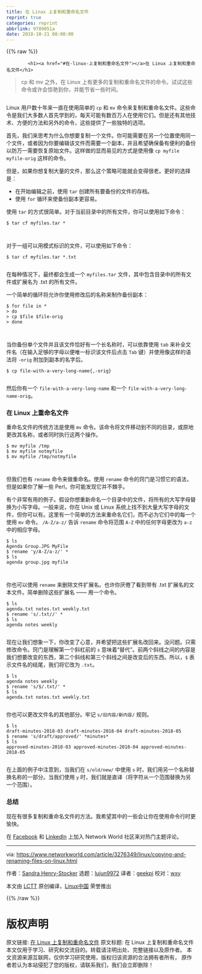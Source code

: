 ```yaml
---
title: 在 Linux 上复制和重命名文件
reprint: true
categories: reprint
abbrlink: 9789051a
date: 2018-10-21 00:00:00
---
```


{{% raw %}}

            <h1><a href="#在-linux-上复制和重命名文件"></a>在 Linux 上复制和重命名文件</h1>
<blockquote>
<p>cp 和 mv 之外，在 Linux 上有更多的复制和重命名文件的命令。试试这些命令或许会惊艳到你，并能节省一些时间。</p>
</blockquote>
<p><a href="https://camo.githubusercontent.com/afe018523f7a501e21ab056c82671a29fe7ed4ae/68747470733a2f2f696d616765732e6964676573672e6e65742f696d616765732f61727469636c652f323031382f30352f74726565732d3130303735393431352d6c617267652e6a7067"><img src="https://p0.ssl.qhimg.com/t0126c18690638d3f6b.jpg" alt=""></a></p>
<p>Linux 用户数十年来一直在使用简单的 <code>cp</code> 和 <code>mv</code> 命令来复制和重命名文件。这些命令是我们大多数人首先学到的，每天可能有数百万人在使用它们。但是还有其他技术、方便的方法和另外的命令，这些提供了一些独特的选项。</p>
<p>首先，我们来思考为什么你想要复制一个文件。你可能需要在另一个位置使用同一个文件，或者因为你要编辑该文件而需要一个副本，并且希望确保备有便利的备份以防万一需要恢复原始文件。这样做的显而易见的方式是使用像 <code>cp myfile myfile-orig</code> 这样的命令。</p>
<p>但是，如果你想复制大量的文件，那么这个策略可能就会变得很老。更好的选择是：</p>
<ul>
<li>在开始编辑之前，使用 <code>tar</code> 创建所有要备份的文件的存档。</li>
<li>使用 <code>for</code> 循环来使备份副本更容易。</li>
</ul>
<p>使用 <code>tar</code> 的方式很简单。对于当前目录中的所有文件，你可以使用如下命令：</p>
<pre><code class="hljs shell"><span class="hljs-meta">$</span><span class="bash"> tar cf myfiles.tar *</span>

</code></pre><p>对于一组可以用模式标识的文件，可以使用如下命令：</p>
<pre><code class="hljs stylus">$ tar cf myfiles<span class="hljs-selector-class">.tar</span> *<span class="hljs-selector-class">.txt</span>

</code></pre><p>在每种情况下，最终都会生成一个 <code>myfiles.tar</code> 文件，其中包含目录中的所有文件或扩展名为 .txt 的所有文件。</p>
<p>一个简单的循环将允许你使用修改后的名称来制作备份副本：</p>
<pre><code class="hljs shell"><span class="hljs-meta">$</span><span class="bash"> <span class="hljs-keyword">for</span> file <span class="hljs-keyword">in</span> *</span>
<span class="hljs-meta">&gt;</span><span class="bash"> <span class="hljs-keyword">do</span></span>
<span class="hljs-meta">&gt;</span><span class="bash"> cp <span class="hljs-variable">$file</span> <span class="hljs-variable">$file</span>-orig</span>
<span class="hljs-meta">&gt;</span><span class="bash"> <span class="hljs-keyword">done</span></span>

</code></pre><p>当你备份单个文件并且该文件恰好有一个长名称时，可以依靠使用 <code>tab</code> 来补全文件名（在输入足够的字母以便唯一标识该文件后点击 <code>Tab</code> 键）并使用像这样的语法将 <code>-orig</code> 附加到副本的名字后。</p>
<pre><code class="hljs applescript">$ cp <span class="hljs-built_in">file</span>-<span class="hljs-keyword">with</span>-a-very-long-<span class="hljs-built_in">name</span>{,-orig}

</code></pre><p>然后你有一个 <code>file-with-a-very-long-name</code> 和一个 <code>file-with-a-very-long-name-orig</code>。</p>
<h3><a href="#在-linux-上重命名文件"></a>在 Linux 上重命名文件</h3>
<p>重命名文件的传统方法是使用 <code>mv</code> 命令。该命令将文件移动到不同的目录，或原地更改其名称，或者同时执行这两个操作。</p>
<pre><code class="hljs shell"><span class="hljs-meta">$</span><span class="bash"> mv myfile /tmp</span>
<span class="hljs-meta">$</span><span class="bash"> mv myfile notmyfile</span>
<span class="hljs-meta">$</span><span class="bash"> mv myfile /tmp/notmyfile</span>

</code></pre><p>但我们也有 <code>rename</code> 命令来做重命名。使用 <code>rename</code> 命令的窍门是习惯它的语法，但是如果你了解一些 Perl，你可能发现它并不棘手。</p>
<p>有个非常有用的例子。假设你想重新命名一个目录中的文件，将所有的大写字母替换为小写字母。一般来说，你在 Unix 或 Linux 系统上找不到大量大写字母的文件，但你可以有。这里有一个简单的方法来重命名它们，而不必为它们中的每一个使用 <code>mv</code> 命令。 <code>/A-Z/a-z/</code> 告诉 <code>rename</code> 命令将范围 <code>A-Z</code> 中的任何字母更改为 <code>a-z</code> 中的相应字母。</p>
<pre><code class="hljs shell"><span class="hljs-meta">$</span><span class="bash"> ls</span>
Agenda Group.JPG MyFile
<span class="hljs-meta">$</span><span class="bash"> rename <span class="hljs-string">'y/A-Z/a-z/'</span> *</span>
<span class="hljs-meta">$</span><span class="bash"> ls</span>
agenda group.jpg myfile

</code></pre><p>你也可以使用 <code>rename</code> 来删除文件扩展名。也许你厌倦了看到带有 .txt 扩展名的文本文件。简单删除这些扩展名 —— 用一个命令。</p>
<pre><code class="hljs shell"><span class="hljs-meta">$</span><span class="bash"> ls</span>
agenda.txt notes.txt weekly.txt
<span class="hljs-meta">$</span><span class="bash"> rename <span class="hljs-string">'s/.txt//'</span> *</span>
<span class="hljs-meta">$</span><span class="bash"> ls</span>
agenda notes weekly

</code></pre><p>现在让我们想象一下，你改变了心意，并希望把这些扩展名改回来。没问题。只需修改命令。窍门是理解第一个斜杠前的 <code>s</code> 意味着“替代”。前两个斜线之间的内容是我们想要改变的东西，第二个斜线和第三个斜线之间是改变后的东西。所以，<code>$</code> 表示文件名的结尾，我们将它改为 <code>.txt</code>。</p>
<pre><code class="hljs shell"><span class="hljs-meta">$</span><span class="bash"> ls</span>
agenda notes weekly
<span class="hljs-meta">$</span><span class="bash"> rename <span class="hljs-string">'s/$/.txt/'</span> *</span>
<span class="hljs-meta">$</span><span class="bash"> ls</span>
agenda.txt notes.txt weekly.txt

</code></pre><p>你也可以更改文件名的其他部分。牢记 <code>s/旧内容/新内容/</code> 规则。</p>
<pre><code class="hljs lsl">$ ls
draft-minutes<span class="hljs-number">-2018</span><span class="hljs-number">-03</span> draft-minutes<span class="hljs-number">-2018</span><span class="hljs-number">-04</span> draft-minutes<span class="hljs-number">-2018</span><span class="hljs-number">-05</span>
$ rename 's/draft/approved/' *minutes*
$ ls
approved-minutes<span class="hljs-number">-2018</span><span class="hljs-number">-03</span> approved-minutes<span class="hljs-number">-2018</span><span class="hljs-number">-04</span> approved-minutes<span class="hljs-number">-2018</span><span class="hljs-number">-05</span>

</code></pre><p>在上面的例子中注意到，当我们在 <code>s/old/new/</code> 中使用 <code>s</code> 时，我们用另一个名称替换名称的一部分。当我们使用 <code>y</code> 时，我们就是直译（将字符从一个范围替换为另一个范围）。</p>
<h3><a href="#总结"></a>总结</h3>
<p>现在有很多复制和重命名文件的方法。我希望其中的一些会让你在使用命令行时更愉快。</p>
<p>在 <a href="https://www.facebook.com/NetworkWorld/">Facebook</a> 和 <a href="https://www.linkedin.com/company/network-world">LinkedIn</a> 上加入 Network World 社区来对热门主题评论。</p>
<hr>
<p>via: <a href="https://www.networkworld.com/article/3276349/linux/copying-and-renaming-files-on-linux.html">https://www.networkworld.com/article/3276349/linux/copying-and-renaming-files-on-linux.html</a></p>
<p>作者：<a href="https://www.networkworld.com/author/Sandra-Henry_Stocker/">Sandra Henry-Stocker</a> 选题：<a href="https://github.com/lujun9972">lujun9972</a> 译者：<a href="https://github.com/geekpi">geekpi</a> 校对：<a href="https://github.com/wxy">wxy</a></p>
<p>本文由 <a href="https://github.com/LCTT/TranslateProject">LCTT</a> 原创编译，<a href="https://linux.cn/">Linux中国</a> 荣誉推出</p>

          
{{% /raw %}}

# 版权声明
原文链接: [在 Linux 上复制和重命名文件](https://www.zcfy.cc/article/copying-and-renaming-files-on-linux)
原文标题: 在 Linux 上复制和重命名文件
本文仅用于学习、研究和交流目的。转载请注明出处、完整链接以及原作者。
本文资源来源互联网，仅供学习研究使用，版权归该资源的合法拥有者所有，
原作者若认为本站侵犯了您的版权，请联系我们，我们会立即删除！
